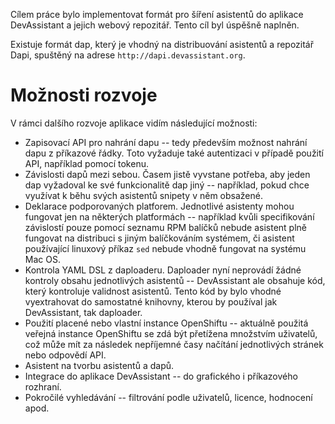 Cílem práce bylo implementovat formát pro šíření asistentů do aplikace DevAssistant a jejich webový repozitář. Tento cíl byl úspěšně naplněn.

Existuje formát dap, který je vhodný na distribuování asistentů a repozitář Dapi, spuštěný na adrese `http://dapi.devassistant.org`.

Možnosti rozvoje
================

V rámci dalšího rozvoje aplikace vidím následující možnosti:

 * Zapisovací API pro nahrání dapu -- tedy především možnost nahrání dapu z příkazové řádky. Toto vyžaduje také autentizaci v případě použití API, například pomocí tokenu.
 * Závislosti dapů mezi sebou. Časem jistě vyvstane potřeba, aby jeden dap vyžadoval ke své funkcionalitě dap jiný -- například, pokud chce využívat k běhu svých asistentů snipety v něm obsažené.
 * Deklarace podporovaných platforem. Jednotlivé asistenty mohou fungovat jen na některých platformách -- například kvůli specifikování závislostí pouze pomocí seznamu RPM balíčků nebude asistent plně fungovat na distribuci s jiným balíčkováním systémem, či asistent používající linuxový příkaz `sed` nebude vhodně fungovat na systému Mac OS.
 * Kontrola YAML DSL z daploaderu. Daploader nyní neprovádí žádné kontroly obsahu jednotlivých asistentů -- DevAssistant ale obsahuje kód, který kontroluje validnost asistentů. Tento kód by bylo vhodné vyextrahovat do samostatné knihovny, kterou by používal jak DevAssistant, tak daploader.
 * Použití placené nebo vlastní instance OpenShiftu -- aktuálně použitá veřejná instance OpenShiftu se zdá být přetížena množstvím uživatelů, což může mít za následek nepříjemné časy načítání jednotlivých stránek nebo odpovědí API.
 * Asistent na tvorbu asistentů a dapů.
 * Integrace do aplikace DevAssistant -- do grafického i příkazového rozhraní.
 * Pokročilé vyhledávání -- filtrování podle uživatelů, licence, hodnocení apod.
